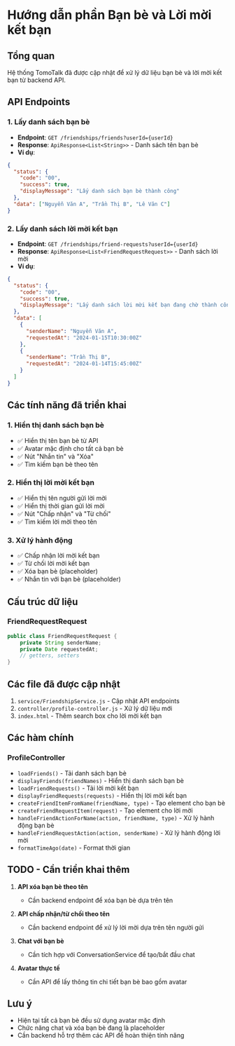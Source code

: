 # Hướng dẫn phần Bạn bè và Lời mời kết bạn

## Tổng quan

Hệ thống TomoTalk đã được cập nhật để xử lý dữ liệu bạn bè và lời mời kết bạn từ backend API.

## API Endpoints

### 1. Lấy danh sách bạn bè
- **Endpoint**: `GET /friendships/friends?userId={userId}`
- **Response**: `ApiResponse<List<String>>` - Danh sách tên bạn bè
- **Ví dụ**:
```json
{
  "status": {
    "code": "00",
    "success": true,
    "displayMessage": "Lấy danh sách bạn bè thành công"
  },
  "data": ["Nguyễn Văn A", "Trần Thị B", "Lê Văn C"]
}
```

### 2. Lấy danh sách lời mời kết bạn
- **Endpoint**: `GET /friendships/friend-requests?userId={userId}`
- **Response**: `ApiResponse<List<FriendRequestRequest>>` - Danh sách lời mời
- **Ví dụ**:
```json
{
  "status": {
    "code": "00",
    "success": true,
    "displayMessage": "Lấy danh sách lời mời kết bạn đang chờ thành công"
  },
  "data": [
    {
      "senderName": "Nguyễn Văn A",
      "requestedAt": "2024-01-15T10:30:00Z"
    },
    {
      "senderName": "Trần Thị B", 
      "requestedAt": "2024-01-14T15:45:00Z"
    }
  ]
}
```

## Các tính năng đã triển khai

### 1. Hiển thị danh sách bạn bè
- ✅ Hiển thị tên bạn bè từ API
- ✅ Avatar mặc định cho tất cả bạn bè
- ✅ Nút "Nhắn tin" và "Xóa"
- ✅ Tìm kiếm bạn bè theo tên

### 2. Hiển thị lời mời kết bạn
- ✅ Hiển thị tên người gửi lời mời
- ✅ Hiển thị thời gian gửi lời mời
- ✅ Nút "Chấp nhận" và "Từ chối"
- ✅ Tìm kiếm lời mời theo tên

### 3. Xử lý hành động
- ✅ Chấp nhận lời mời kết bạn
- ✅ Từ chối lời mời kết bạn
- ✅ Xóa bạn bè (placeholder)
- ✅ Nhắn tin với bạn bè (placeholder)

## Cấu trúc dữ liệu

### FriendRequestRequest
```java
public class FriendRequestRequest {
    private String senderName;
    private Date requestedAt;
    // getters, setters
}
```

## Các file đã được cập nhật

1. `service/FriendshipService.js` - Cập nhật API endpoints
2. `controller/profile-controller.js` - Xử lý dữ liệu mới
3. `index.html` - Thêm search box cho lời mời kết bạn

## Các hàm chính

### ProfileController
- `loadFriends()` - Tải danh sách bạn bè
- `displayFriends(friendNames)` - Hiển thị danh sách bạn bè
- `loadFriendRequests()` - Tải lời mời kết bạn
- `displayFriendRequests(requests)` - Hiển thị lời mời kết bạn
- `createFriendItemFromName(friendName, type)` - Tạo element cho bạn bè
- `createFriendRequestItem(request)` - Tạo element cho lời mời
- `handleFriendActionForName(action, friendName, type)` - Xử lý hành động bạn bè
- `handleFriendRequestAction(action, senderName)` - Xử lý hành động lời mời
- `formatTimeAgo(date)` - Format thời gian

## TODO - Cần triển khai thêm

1. **API xóa bạn bè theo tên**
   - Cần backend endpoint để xóa bạn bè dựa trên tên

2. **API chấp nhận/từ chối theo tên**
   - Cần backend endpoint để xử lý lời mời dựa trên tên người gửi

3. **Chat với bạn bè**
   - Cần tích hợp với ConversationService để tạo/bắt đầu chat

4. **Avatar thực tế**
   - Cần API để lấy thông tin chi tiết bạn bè bao gồm avatar

## Lưu ý

- Hiện tại tất cả bạn bè đều sử dụng avatar mặc định
- Chức năng chat và xóa bạn bè đang là placeholder
- Cần backend hỗ trợ thêm các API để hoàn thiện tính năng 